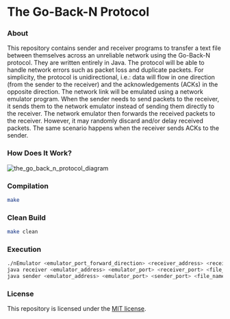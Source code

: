 # The Go-Back-N Protocol
### About
This repository contains sender and receiver programs to transfer a text file between themselves across an unreliable network using the Go-Back-N protocol. They are written entirely in Java. The protocol will be able to handle network errors such as packet loss and duplicate packets. For simplicity, the protocol is unidirectional, i.e.: data will flow in one direction (from the sender to the receiver) and the acknowledgements (ACKs) in the opposite direction. The network link will be emulated using a network emulator program. When the sender needs to send packets to the receiver, it sends them to the network emulator instead of sending them directly to the receiver. The network emulator then forwards the received packets to the receiver. However, it may randomly discard and/or delay received packets. The same scenario happens when the receiver sends ACKs to the sender.

### How Does It Work?
![the_go_back_n_protocol_diagram](https://cloud.githubusercontent.com/assets/7763904/23889873/942b2a88-0865-11e7-8b7d-0be4360198dc.jpg)

### Compilation
```Bash
make
```

### Clean Build
```Bash
make clean
```

### Execution
```Bash
./nEmulator <emulator_port_forward_direction> <receiver_address> <receiver_port> <emulator_port_backward_direction> <sender_address> <sender_port> <maximum_delay> <discard_probability> <verbose_mode>
java receiver <emulator_address> <emulator_port> <receiver_port> <file_name>
java sender <emulator_address> <emulator_port> <sender_port> <file_name>
```

### License
This repository is licensed under the [MIT license](https://github.com/elailai94/The-Go-Back-N-Protocol/blob/master/LICENSE.md).

